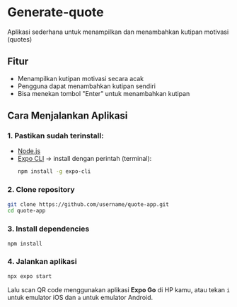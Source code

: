 # Generate-quote

Aplikasi sederhana untuk menampilkan dan menambahkan kutipan motivasi (quotes)

## Fitur

- Menampilkan kutipan motivasi secara acak
- Pengguna dapat menambahkan kutipan sendiri
- Bisa menekan tombol "Enter" untuk menambahkan kutipan

## Cara Menjalankan Aplikasi

### 1. Pastikan sudah terinstall:

- [Node.js](https://nodejs.org/)
- [Expo CLI](https://docs.expo.dev/) → install dengan perintah (terminal):
  ```bash
  npm install -g expo-cli
  ```

### 2. Clone repository

```bash
git clone https://github.com/username/quote-app.git
cd quote-app
```

### 3. Install dependencies

```bash
npm install
```

### 4. Jalankan aplikasi

```bash
npx expo start
```

Lalu scan QR code menggunakan aplikasi **Expo Go** di HP kamu, atau tekan `i` untuk emulator iOS dan `a` untuk emulator Android.
